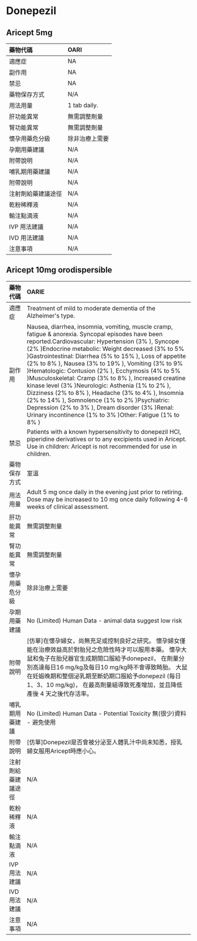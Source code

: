 # Donepezil

## Aricept 5mg

| 藥物代碼           | OARI           |
|:-------------------|:---------------|
| 適應症             | NA             |
| 副作用             | NA             |
| 禁忌               | NA             |
| 藥物保存方式       | N/A            |
| 用法用量           | 1 tab daily.   |
| 肝功能異常         | 無需調整劑量   |
| 腎功能異常         | 無需調整劑量   |
| 懷孕用藥危分級     | 除非治療上需要 |
| 孕期用藥建議       | N/A            |
| 附帶說明           | N/A            |
| 哺乳期用藥建議     | N/A            |
| 附帶說明           | N/A            |
| 注射劑給藥建議途徑 | N/A            |
| 乾粉稀釋液         | N/A            |
| 輸注點滴液         | N/A            |
| IVP 用法建議       | N/A            |
| IVD 用法建議       | N/A            |
| 注意事項           | N/A            |

## Aricept 10mg orodispersible

| 藥物代碼           | OARIE                                                                                                                                                                                                                                                                                                                                                                                                                                                                                                                                                                                                                                                                                                              |
|:-------------------|:-------------------------------------------------------------------------------------------------------------------------------------------------------------------------------------------------------------------------------------------------------------------------------------------------------------------------------------------------------------------------------------------------------------------------------------------------------------------------------------------------------------------------------------------------------------------------------------------------------------------------------------------------------------------------------------------------------------------|
| 適應症             | Treatment of mild to moderate dementia of the Alzheimer's type.                                                                                                                                                                                                                                                                                                                                                                                                                                                                                                                                                                                                                                                    |
| 副作用             | Nausea, diarrhea, insomnia, vomiting, muscle cramp, fatigue & anorexia. Syncopal episodes have been reported.Cardiovascular: Hypertension (3% ), Syncope (2% )Endocrine metabolic: Weight decreased (3% to 5% )Gastrointestinal: Diarrhea (5% to 15% ), Loss of appetite (2% to 8% ), Nausea (3% to 19% ), Vomiting (3% to 9% )Hematologic: Contusion (2% ), Ecchymosis (4% to 5% )Musculoskeletal: Cramp (3% to 8% ), Increased creatine kinase level (3% )Neurologic: Asthenia (1% to 2% ), Dizziness (2% to 8% ), Headache (3% to 4% ), Insomnia (2% to 14% ), Somnolence (1% to 2% )Psychiatric: Depression (2% to 3% ), Dream disorder (3% )Renal: Urinary incontinence (1% to 3% )Other: Fatigue (1% to 8% ) |
| 禁忌               | Patients with a known hypersensitivity to donepezil HCl, piperidine derivatives or to any excipients used in Aricept. Use in children: Aricept is not recommended for use in children.                                                                                                                                                                                                                                                                                                                                                                                                                                                                                                                             |
| 藥物保存方式       | 室溫                                                                                                                                                                                                                                                                                                                                                                                                                                                                                                                                                                                                                                                                                                               |
| 用法用量           | Adult 5 mg once daily in the evening just prior to retiring. Dose may be increased to 10 mg once daily following 4-6 weeks of clinical assessment.                                                                                                                                                                                                                                                                                                                                                                                                                                                                                                                                                                 |
| 肝功能異常         | 無需調整劑量                                                                                                                                                                                                                                                                                                                                                                                                                                                                                                                                                                                                                                                                                                       |
| 腎功能異常         | 無需調整劑量                                                                                                                                                                                                                                                                                                                                                                                                                                                                                                                                                                                                                                                                                                       |
| 懷孕用藥危分級     | 除非治療上需要                                                                                                                                                                                                                                                                                                                                                                                                                                                                                                                                                                                                                                                                                                     |
| 孕期用藥建議       | No (Limited) Human Data - animal data suggest low risk                                                                                                                                                                                                                                                                                                                                                                                                                                                                                                                                                                                                                                                             |
| 附帶說明           | [仿單]在懷孕婦女，尚無充足或控制良好之研究。 懷孕婦女僅能在治療效益高於對胎兒之危險性時才可以服用本藥。 懷孕大鼠和兔子在胎兒器官生成期間口服給予donepezil， 在劑量分別高達每日16 mg/kg及每日10 mg/kg時不會導致畸胎。 大鼠在妊娠晚期和整個泌乳期至斷奶期口服給予donepezil (每日1、3、10 mg/kg)， 在最高劑量組導致死產增加，並且降低產後 4 天之後代存活率。                                                                                                                                                                                                                                                                                                                                                          |
| 哺乳期用藥建議     | No (Limited) Human Data - Potential Toxicity 無(很少)資料 - 避免使用                                                                                                                                                                                                                                                                                                                                                                                                                                                                                                                                                                                                                                               |
| 附帶說明           | [仿單]Donepezil是否會被分泌至人體乳汁中尚未知悉，授乳婦女服用Aricept時應小心。                                                                                                                                                                                                                                                                                                                                                                                                                                                                                                                                                                                                                                     |
| 注射劑給藥建議途徑 | N/A                                                                                                                                                                                                                                                                                                                                                                                                                                                                                                                                                                                                                                                                                                                |
| 乾粉稀釋液         | N/A                                                                                                                                                                                                                                                                                                                                                                                                                                                                                                                                                                                                                                                                                                                |
| 輸注點滴液         | N/A                                                                                                                                                                                                                                                                                                                                                                                                                                                                                                                                                                                                                                                                                                                |
| IVP 用法建議       | N/A                                                                                                                                                                                                                                                                                                                                                                                                                                                                                                                                                                                                                                                                                                                |
| IVD 用法建議       | N/A                                                                                                                                                                                                                                                                                                                                                                                                                                                                                                                                                                                                                                                                                                                |
| 注意事項           | N/A                                                                                                                                                                                                                                                                                                                                                                                                                                                                                                                                                                                                                                                                                                                |

